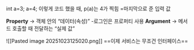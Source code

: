 int   a=3;
    a=4;
    이렇게 코드 했을 때, p(a)는 4가 찍힘 =마지막으로 준 입력 값


**Property** → 객체 안의 “데이터(속성)” -로그인은 프로퍼티 사용
**Argument** → 메서드 호출할 때 전달하는 “실제 값”

![[Pasted image 20251023125020.png]]
==이제 서비스는 무조건 인터페이스==